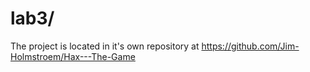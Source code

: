 lab3/
=====
The project is located in it's own repository at
https://github.com/Jim-Holmstroem/Hax---The-Game

